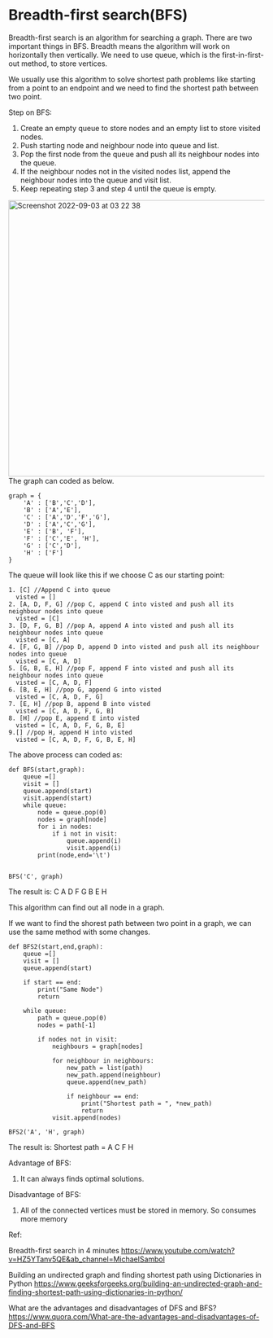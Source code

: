 # Breadth-first search(BFS)

Breadth-first search is an algorithm for searching a graph. There are two important things in BFS.
Breadth means the algorithm will work on horizontally then vertically.
We need to use queue, which is the first-in-first-out method, to store vertices.

We usually use this algorithm to solve shortest path problems like starting from a point to an endpoint and we need to find the shortest path between two point.

Step on BFS:
1. Create an empty queue to store nodes and an empty list to store visited nodes.
2. Push starting node and neighbour node into queue and list.
3. Pop the first node from the queue and push all its neighbour nodes into the queue.
4. If the neighbour nodes not in the visited nodes list, append the neighbour nodes into the queue and visit list.
5. Keep repeating step 3 and step 4 until the queue is empty.


<img width="543" alt="Screenshot 2022-09-03 at 03 22 38" src="https://user-images.githubusercontent.com/25585589/188223126-95e18481-5c71-4101-9e2a-1f2cd08257d8.png">
The graph can coded as below.

```python3
graph = {
    'A' : ['B','C','D'],
    'B' : ['A','E'],
    'C' : ['A','D','F','G'],
    'D' : ['A','C','G'],
    'E' : ['B', 'F'],
    'F' : ['C','E', 'H'],
    'G' : ['C','D'],
    'H' : ['F']
}
```
The queue will look like this if we choose C as our starting point:
```
1. [C] //Append C into queue
  visted = []
2. [A, D, F, G] //pop C, append C into visted and push all its neighbour nodes into queue
  visted = [C]
3. [D, F, G, B] //pop A, append A into visted and push all its neighbour nodes into queue
  visted = [C, A]
4. [F, G, B] //pop D, append D into visted and push all its neighbour nodes into queue
  visted = [C, A, D]
5. [G, B, E, H] //pop F, append F into visted and push all its neighbour nodes into queue
  visted = [C, A, D, F]
6. [B, E, H] //pop G, append G into visted
  visted = [C, A, D, F, G]
7. [E, H] //pop B, append B into visted
  visted = [C, A, D, F, G, B]
8. [H] //pop E, append E into visted
  visted = [C, A, D, F, G, B, E]
9.[] //pop H, append H into visted
  visted = [C, A, D, F, G, B, E, H]
```
The above process can coded as:

```python3
def BFS(start,graph):
    queue =[]
    visit = []
    queue.append(start)
    visit.append(start)
    while queue:
        node = queue.pop(0)
        nodes = graph[node]
        for i in nodes:
            if i not in visit:
                queue.append(i)
                visit.append(i)
        print(node,end='\t')
        
```
```python3
BFS('C', graph)
```
The result is:
C       A       D       F       G       B       E       H

This algorithm can find out all node in a graph.

If we want to find the shorest path between two point in a graph, we can use the same method with some changes.
```python3
def BFS2(start,end,graph):
    queue =[]
    visit = []
    queue.append(start)

    if start == end:
        print("Same Node")
        return 

    while queue:
        path = queue.pop(0)
        nodes = path[-1]

        if nodes not in visit:
            neighbours = graph[nodes]

            for neighbour in neighbours:
                new_path = list(path)
                new_path.append(neighbour)
                queue.append(new_path)

                if neighbour == end:
                    print("Shortest path = ", *new_path)
                    return
            visit.append(nodes)
```
```python3
BFS2('A', 'H', graph)
```
The result is:
Shortest path =  A C F H

Advantage of BFS:
1. It can always finds optimal solutions.

Disadvantage of BFS:
1. All of the connected vertices must be stored in memory. So consumes more memory

Ref:

Breadth-first search in 4 minutes
https://www.youtube.com/watch?v=HZ5YTanv5QE&ab_channel=MichaelSambol

Building an undirected graph and finding shortest path using Dictionaries in Python
https://www.geeksforgeeks.org/building-an-undirected-graph-and-finding-shortest-path-using-dictionaries-in-python/

What are the advantages and disadvantages of DFS and BFS?
https://www.quora.com/What-are-the-advantages-and-disadvantages-of-DFS-and-BFS

